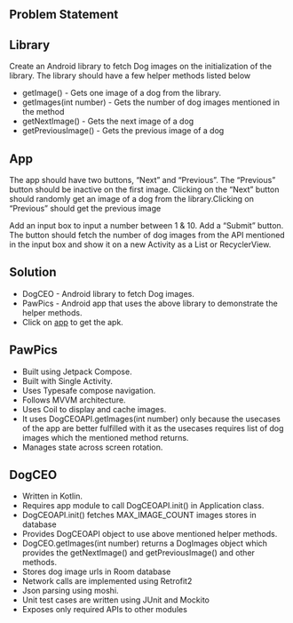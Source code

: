 ## Problem Statement

## Library

Create an Android library to fetch Dog images on the initialization of the library. The library
should have a few helper methods listed below

- getImage() - Gets one image of a dog from the library.
- getImages(int number) - Gets the number of dog images mentioned in the method
- getNextImage() - Gets the next image of a dog
- getPreviousImage() - Gets the previous image of a dog

## App

The app should have two buttons, “Next” and “Previous”. The “Previous” button
should be inactive on the first image. Clicking on the “Next” button should randomly get an image of
a dog from the library.Clicking on “Previous” should get the previous image

Add an input box to input a number between 1 & 10. Add a “Submit” button. The button should
fetch the number of dog images from the API mentioned in the input box and show it on a new
Activity as a List or RecyclerView.

## Solution

- DogCEO - Android library to fetch Dog images.
- PawPics - Android app that uses the above library to demonstrate the helper
  methods.
- Click on [app](https://github.com/gupta-shrinath/PawPics/raw/refs/heads/main/apk/pawpics.apk) to
  get the apk.

## PawPics

- Built using Jetpack Compose.
- Built with Single Activity.
- Uses Typesafe compose navigation.
- Follows MVVM architecture.
- Uses Coil to display and cache images.
- It uses DogCEOAPI.getImages(int number) only because the usecases of the app are better fulfilled
  with it as the usecases requires list of dog images which the mentioned method returns.
- Manages state across screen rotation.

## DogCEO

- Written in Kotlin.
- Requires app module to call DogCEOAPI.init() in Application class.
- DogCEOAPI.init() fetches MAX_IMAGE_COUNT images stores in database
- Provides DogCEOAPI object to use above mentioned helper methods.
- DogCEO.getImages(int number) returns a DogImages object which provides the getNextImage() and
  getPreviousImage() and other methods.
- Stores dog image urls in Room database
- Network calls are implemented using Retrofit2
- Json parsing using moshi.
- Unit test cases are written using JUnit and Mockito
- Exposes only required APIs to other modules
